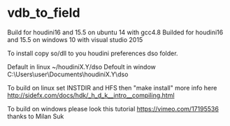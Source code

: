 # vdb_to_field

Build for houdini16 and 15.5 on ubuntu 14 with gcc4.8
Builded for houdini16 and 15.5 on windows 10 with visual studio 2015

To install copy so/dll to you houdini preferences dso folder. 

Default in linux ~/houdiniX.Y/dso
Defoult in window C:\Users\user\Documents\houdiniX.Y\dso

To build on linux set INSTDIR and HFS then "make install"
more info here http://sidefx.com/docs/hdk/_h_d_k__intro__compiling.html

To build on windows please look this tutorial https://vimeo.com/17195536
thanks to Milan Suk
